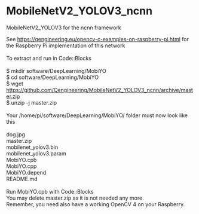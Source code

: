 # MobileNetV2_YOLOV3_ncnn
MobileNetV2_YOLOV3 for the ncnn framework

See https://qengineering.eu/opencv-c-examples-on-raspberry-pi.html for the Raspberry Pi implementation of this network <br/><br/>
To extract and run in Code::Blocks <br/>  <br/>
$ mkdir software/DeepLearning/MobiYO <br/>
$ cd software/DeepLearning/MobiYO <br/>
$ wget https://github.com/Qengineering/MobileNetV2_YOLOV3_ncnn/archive/master.zip <br/>
$ unzip -j master.zip <br/>
 <br/>
Your /home/pi/software/DeepLearning/MobiYO/ folder must now look like this <br/>
 <br/>
dog.jpg <br/>
master.zip <br/>
mobilenet_yolov3.bin <br/>
mobilenet_yolov3.param <br/>
MobiYO.cpb <br/>
MobiYO.cpp <br/>
MobiYO.depend <br/>
README.md <br/>
 <br/>
Run MobiYO.cpb with Code::Blocks <br/>
You may delete master.zip as it is not needed any more.  <br/>
Remember, you need also have a working OpenCV 4 on your Raspberry.  <br/>


